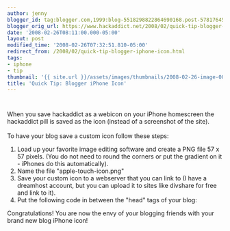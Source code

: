 ```yaml
---
author: jenny
blogger_id: tag:blogger.com,1999:blog-5518298822864690168.post-5781764541491951679
blogger_orig_url: https://www.hackaddict.net/2008/02/quick-tip-blogger-iphone-icon.html
date: '2008-02-26T08:11:00.000-05:00'
layout: post
modified_time: '2008-02-26T07:32:51.810-05:00'
redirect_from: /2008/02/quick-tip-blogger-iphone-icon.html
tags:
- iphone
- tip
thumbnail: '{{ site.url }}/assets/images/thumbnails/2008-02-26-image-0000.png'
title: 'Quick Tip: Blogger iPhone Icon'
---
```


<a onblur="try {parent.deselectBloggerImageGracefully();} catch(e) {}" href="http://bp0.blogger.com/_Gj3xvk4ycVs/R74HV5yhkxI/AAAAAAAAAS4/HvZcJz2sfMA/s1600-h/phone.png"><img style="margin: 0px auto 10px; display: block; text-align: center; cursor: pointer;" src="http://bp0.blogger.com/_Gj3xvk4ycVs/R74HV5yhkxI/AAAAAAAAAS4/HvZcJz2sfMA/s320/phone.png" alt="" id="BLOGGER_PHOTO_ID_5169577495139291922" border="0" /></a><br />When you save hackaddict as a webicon on your iPhone homescreen the hackaddict pill is saved as the icon (instead of a screenshot of the site).<br /><br />To have your blog save a custom icon follow these steps:<br /><ol><li>Load up your favorite image editing software and create a PNG file 57 x 57 pixels. (You do not need to round the corners or put the gradient on it - iPhones do this automatically).</li><li>Name the file "apple-touch-icon.png"</li><li>Save your custom icon to a webserver that you can link to (I have a dreamhost account, but you can upload it to sites like divshare for free and link to it).</li><li>Put the following code in between the "head" tags of your blog:<a onblur="try {parent.deselectBloggerImageGracefully();} catch(e) {}" href="http://bp3.blogger.com/_Gj3xvk4ycVs/R74G2pyhkvI/AAAAAAAAASo/HWKH4cXLNxo/s1600-h/code.png"><img style="margin: 0px auto 10px; display: block; text-align: center; cursor: pointer;" src="http://bp3.blogger.com/_Gj3xvk4ycVs/R74G2pyhkvI/AAAAAAAAASo/HWKH4cXLNxo/s320/code.png" alt="" id="BLOGGER_PHOTO_ID_5169576958268379890" border="0" /></a></li></ol>Congratulations!  You are now the envy of your blogging friends with your brand new blog iPhone icon!